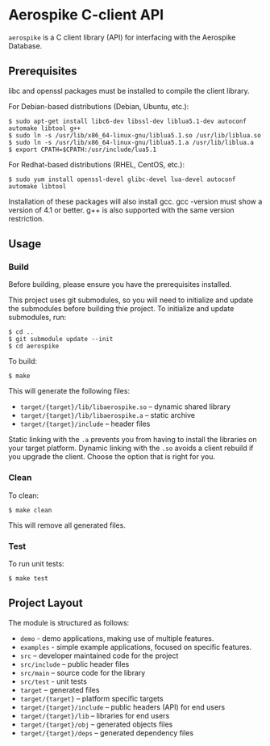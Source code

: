 # Aerospike C-client API

`aerospike` is a C client library (API) for interfacing with the Aerospike Database.

## Prerequisites

libc and openssl packages must be installed to compile the client library.

For Debian-based distributions (Debian, Ubuntu, etc.):

	$ sudo apt-get install libc6-dev libssl-dev liblua5.1-dev autoconf automake libtool g++
	$ sudo ln -s /usr/lib/x86_64-linux-gnu/liblua5.1.so /usr/lib/liblua.so
	$ sudo ln -s /usr/lib/x86_64-linux-gnu/liblua5.1.a /usr/lib/liblua.a
	$ export CPATH=$CPATH:/usr/include/lua5.1

For Redhat-based distributions (RHEL, CentOS, etc.):

	$ sudo yum install openssl-devel glibc-devel lua-devel autoconf automake libtool

Installation of these packages will also install gcc. gcc -version must show a version of 4.1 or better. g++ is also supported with the same version restriction.

## Usage

### Build

Before building, please ensure you have the prerequisites installed.

This project uses git submodules, so you will need to initialize and update the submodules before building thie project. To initialize and update submodules, run:

	$ cd ..
	$ git submodule update --init
	$ cd aerospike

To build:

	$ make

This will generate the following files:

- `target/{target}/lib/libaerospike.so` – dynamic shared library 
- `target/{target}/lib/libaerospike.a` – static archive
- `target/{target}/include` – header files

Static linking with the `.a` prevents you from having to install the libraries on your target platform. Dynamic linking with the `.so` avoids a client rebuild if you upgrade the client.  Choose the option that is right for you.

### Clean

To clean:

	$ make clean

This will remove all generated files.

### Test

To run unit tests:

	$ make test


## Project Layout

The module is structured as follows:

- `demo` - demo applications, making use of multiple features.
- `examples` - simple example applications, focused on specific features.
- `src` – developer maintained code for the project
- `src/include` – public header files
- `src/main` – source code for the library
- `src/test` - unit tests
- `target` – generated files
- `target/{target}` – platform specific targets
- `target/{target}/include` – public headers (API) for end users
- `target/{target}/lib` – libraries for end users
- `target/{target}/obj` – generated objects files
- `target/{target}/deps` – generated dependency files


